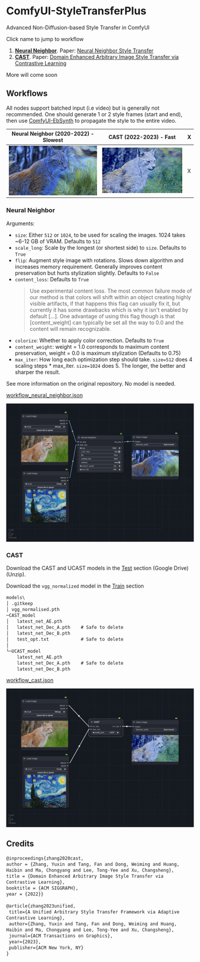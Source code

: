 # ComfyUI-StyleTransferPlus
Advanced Non-Diffusion-based Style Transfer in ComfyUI

Click name to jump to workflow

1. [**Neural Neighbor**](#neural-neighbor). Paper: [Neural Neighbor Style Transfer](https://github.com/nkolkin13/NeuralNeighborStyleTransfer) 
2. [**CAST**](#cast). Paper: [Domain Enhanced Arbitrary Image Style Transfer via Contrastive Learning](https://github.com/zyxElsa/CAST_pytorch)

More will come soon

## Workflows

All nodes support batched input (i.e video) but is generally not recommended. One should generate 1 or 2 style frames (start and end), then use [ComfyUI-EbSynth](https://github.com/FuouM/ComfyUI-EbSynth) to propagate the style to the entire video.

| Neural Neighbor (2020-2022) - Slowest | CAST (2022-2023) - Fast | X |
|:-:|:-:|-|
|![neural_neighbor](example_outputs/neural_neighbor.png) | ![cast](example_outputs/cast.png) | X | 

### Neural Neighbor

Arguments:
- `size`: Either `512` or `1024`, to be used for scaling the images. 1024 takes ~6-12 GB of VRAM. Defaults to `512`
- `scale_long`: Scale by the longest (or shortest side) to `size`. Defaults to `True`
- `flip`: Augment style image with rotations. Slows down algorithm and increases memory requirement. Generally improves content preservation but hurts stylization slightly. Defaults to `False`
- `content_loss`: Defaults to `True`
  > Use experimental content loss. The most common failure mode of our method is that colors will shift within an object creating highly visible artifacts, if that happens this flag can usually fix it, but currently it has some drawbacks which is why it isn't enabled by default [...]. One advantage of using this flag though is that [content_weight] can typically be set all the way to 0.0 and the content will remain recognizable.
- `colorize`: Whether to apply color correction. Defaults to `True`
- `content_weight`: weight = 1.0 corresponds to maximum content preservation, weight = 0.0 is maximum stylization (Defaults to 0.75)
- `max_iter`: How long each optimization step should take. `size=512` does 4 scaling steps * max_iter. `size=1024` does 5. The longer, the better and sharper the result.

See more information on the original repository. No model is needed.

[workflow_neural_neighbor.json](workflows/workflow_neural_neighbor.json)

![wf_neural_neighbor](workflows/wf_neural_neighbor.png)

### CAST

Download the CAST and UCAST models in the [Test](https://github.com/zyxElsa/CAST_pytorch?tab=readme-ov-file#test) section (Google Drive) (Unzip).

Download the `vgg_normalized` model in the [Train](https://github.com/zyxElsa/CAST_pytorch?tab=readme-ov-file#train) section

```
models\
│ .gitkeep
│ vgg_normalised.pth
─CAST_model
│   latest_net_AE.pth
│   latest_net_Dec_A.pth    # Safe to delete
│   latest_net_Dec_B.pth
│   test_opt.txt            # Safe to delete
│
└─UCAST_model
    latest_net_AE.pth 
    latest_net_Dec_A.pth    # Safe to delete
    latest_net_Dec_B.pth
```

[workflow_cast.json](workflows/workflow_cast.json)

![wf_cast](workflows/wf_cast.png)

## Credits

```
@inproceedings{zhang2020cast,
author = {Zhang, Yuxin and Tang, Fan and Dong, Weiming and Huang, Haibin and Ma, Chongyang and Lee, Tong-Yee and Xu, Changsheng},
title = {Domain Enhanced Arbitrary Image Style Transfer via Contrastive Learning},
booktitle = {ACM SIGGRAPH},
year = {2022}}

@article{zhang2023unified,
 title={A Unified Arbitrary Style Transfer Framework via Adaptive Contrastive Learning},
 author={Zhang, Yuxin and Tang, Fan and Dong, Weiming and Huang, Haibin and Ma, Chongyang and Lee, Tong-Yee and Xu, Changsheng},
 journal={ACM Transactions on Graphics},
 year={2023},
 publisher={ACM New York, NY}
}
```
